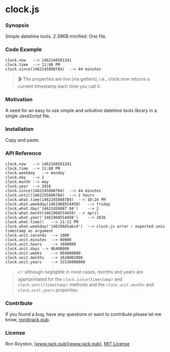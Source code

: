 # clock.js
### Synopsis

Simple datetime tools.  2.39KB minified.  One file.  

### Code Example
```
clock.now	-->	1462248501241
clock.time	-->	11:08 PM
clock.since(1462245888784)	-->	44 minutes
```
> :clapper: The properties are live (via getters), i.e., clock.now returns a current timestamp each time you call it.

### Motivation

A need for an easy to use simple and untuitive datetime tools library in a single JavaScript file.

### Installation

Copy and paste.

### API Reference

```
clock.now	-->	1462248501241
clock.time	-->	11:08 PM
clock.weekday	-->	monday
clock.day	-->	2
clock.month	-->	may
clock.year	-->	2016
clock.since(1462245888784)	-->	44 minutes
clock.until(1462255888784)	-->	2 hours
clock.what.time(1462245888784)	-->	10:24 PM
clock.what.weekday(1461968554458)	-->	friday
clock.what.day('14622458887 84')	-->	2
clock.what.month(1461968554458)	-->	april
clock.what.year('1461968554458')	-->	2016
clock.what.time()	-->	11:11 PM
clock.what.weekday('14619685abcd')	-->	clock.js error : expected unix timestamp as argument
clock.unit.seconds	-->	1000
clock.unit.minutes	-->	60000
clock.unit.hours	-->	3600000
clock.unit.days	-->	86400000
clock.unit.weeks	-->	604800000
clock.unit.months	-->	2628002880
clock.unit.years	-->	31536000000
```
> :point_right: although negligible in most cases, months and years are approximated for the `clock.since(timestamp)` and `clock.until(timestamp)` methods and the `clock.unit.months` and `clock.unit.years` properties.

### Contribute

If you found a bug, have any questions or want to contribute please let me know, [ron@rack.pub](mailto:ron@rack.pub).

### License

Ron Royston, [www.rack.pub](www.rack.pub), [MIT License](https://en.wikipedia.org/wiki/MIT_License)